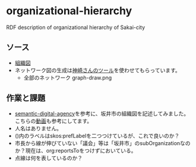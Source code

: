 # organizational-hierarchy
RDF description of organizational hierarchy of Sakai-city

## ソース
- [組織図](https://www.city.fukui-sakai.lg.jp/somu/shisei/gaiyo/soshiki/documents/sosikizu20210401.pdf)
- ネットワーク図の生成は[神崎さんのツール](https://www.kanzaki.com/works/2009/pub/graph-draw)を使わせてもらっています。 
  - 全部のネットワーク graph-draw.png

## 作業と課題
- [semantic-digital-agency](https://github.com/takechan2000/semantic-digital-agency)を参考に、坂井市の組織図を記述してみました。こちらの[動画](https://www.youtube.com/watch?v=lllX8TGA5ck)も参考にしてます。
- 人名はありません。
- ()内のラベルはskos:prefLabelを二つつけているが、これで良いのか？
- 市長から線が伸びていない「議会」等は「坂井市」のsubOrganizationなのか？現在は、org:reportsToをつけずにおいている。
- 点線は何を表しているのか？